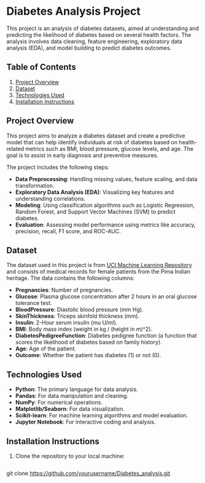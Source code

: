 # Diabetes Analysis Project

This project is an analysis of diabetes datasets, aimed at understanding and predicting the likelihood of diabetes based on several health factors. The analysis involves data cleaning, feature engineering, exploratory data analysis (EDA), and model building to predict diabetes outcomes. 

## Table of Contents
1. [Project Overview](#project-overview)
2. [Dataset](#dataset)
3. [Technologies Used](#technologies-used)
4. [Installation Instructions](#installation-instructions)

## Project Overview

This project aims to analyze a diabetes dataset and create a predictive model that can help identify individuals at risk of diabetes based on health-related metrics such as BMI, blood pressure, glucose levels, and age. The goal is to assist in early diagnosis and preventive measures.

The project includes the following steps:
- **Data Preprocessing**: Handling missing values, feature scaling, and data transformation.
- **Exploratory Data Analysis (EDA)**: Visualizing key features and understanding correlations.
- **Modeling**: Using classification algorithms such as Logistic Regression, Random Forest, and Support Vector Machines (SVM) to predict diabetes.
- **Evaluation**: Assessing model performance using metrics like accuracy, precision, recall, F1 score, and ROC-AUC.

## Dataset

The dataset used in this project is from [UCI Machine Learning Repository](https://archive.ics.uci.edu/ml/datasets/Pima+Indians+Diabetes+Database) and consists of medical records for female patients from the Pima Indian heritage. The data contains the following columns:
- **Pregnancies**: Number of pregnancies.
- **Glucose**: Plasma glucose concentration after 2 hours in an oral glucose tolerance test.
- **BloodPressure**: Diastolic blood pressure (mm Hg).
- **SkinThickness**: Triceps skinfold thickness (mm).
- **Insulin**: 2-Hour serum insulin (mu U/ml).
- **BMI**: Body mass index (weight in kg / (height in m)^2).
- **DiabetesPedigreeFunction**: Diabetes pedigree function (a function that scores the likelihood of diabetes based on family history).
- **Age**: Age of the patient.
- **Outcome**: Whether the patient has diabetes (1) or not (0).

## Technologies Used

- **Python**: The primary language for data analysis.
- **Pandas**: For data manipulation and cleaning.
- **NumPy**: For numerical operations.
- **Matplotlib/Seaborn**: For data visualization.
- **Scikit-learn**: For machine learning algorithms and model evaluation.
- **Jupyter Notebook**: For interactive coding and analysis.

## Installation Instructions

1. Clone the repository to your local machine:
   ```bash
  git clone https://github.com/yourusername/Diabetes_analysis.git

